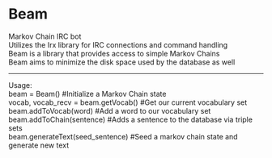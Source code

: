 # Beam
Markov Chain IRC bot<br>
Utilizes the Irx library for IRC connections and command handling<br>
Beam is a library that provides access to simple Markov Chains<br>
Beam aims to minimize the disk space used by the database as well<br>
<hr>
Usage:<br>
  beam = Beam() #Initialize a Markov Chain state<br>
  vocab, vocab_recv = beam.getVocab() #Get our current vocabulary set<br>
  beam.addToVocab(word) #Add a word to our vocabulary set<br>
  beam.addToChain(sentence) #Adds a sentence to the database via triple sets<br>
  beam.generateText(seed_sentence) #Seed a markov chain state and generate new text<br>
